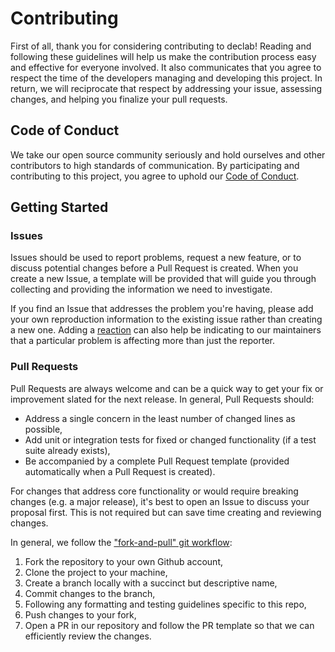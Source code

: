 # Contributing

First of all, thank you for considering contributing to declab! Reading and following these guidelines will help us make the contribution process easy and effective for everyone involved. It also communicates that you agree to respect the time of the developers managing and developing this project. In return, we will reciprocate that respect by addressing your issue, assessing changes, and helping you finalize your pull requests.

## Code of Conduct

We take our open source community seriously and hold ourselves and other contributors to high standards of communication. By participating and contributing to this project, you agree to uphold our [Code of Conduct](https://github.com/declab/CODE_OF_CONDUCT.md).

## Getting Started

### Issues

Issues should be used to report problems, request a new feature, or to discuss potential changes before a Pull Request is created. When you create a new Issue, a template will be provided that will guide you through collecting and providing the information we need to investigate.

If you find an Issue that addresses the problem you're having, please add your own reproduction information to the existing issue rather than creating a new one. Adding a [reaction](https://github.blog/2016-03-10-add-reactions-to-pull-requests-issues-and-comments/) can also help be indicating to our maintainers that a particular problem is affecting more than just the reporter.

### Pull Requests

Pull Requests are always welcome and can be a quick way to get your fix or improvement slated for the next release. In general, Pull Requests should:

- Address a single concern in the least number of changed lines as possible,
- Add unit or integration tests for fixed or changed functionality (if a test suite already exists),
- Be accompanied by a complete Pull Request template (provided automatically when a Pull Request is created).

For changes that address core functionality or would require breaking changes (e.g. a major release), it's best to open an Issue to discuss your proposal first. This is not required but can save time creating and reviewing changes.

In general, we follow the ["fork-and-pull" git workflow](https://github.com/susam/gitpr):

1. Fork the repository to your own Github account,
2. Clone the project to your machine,
3. Create a branch locally with a succinct but descriptive name,
4. Commit changes to the branch,
5. Following any formatting and testing guidelines specific to this repo,
6. Push changes to your fork,
7. Open a PR in our repository and follow the PR template so that we can efficiently review the changes.